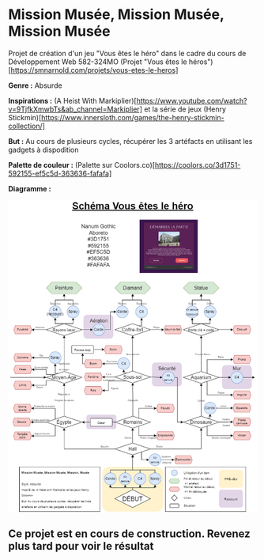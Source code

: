 # Mission Musée, Mission Musée, Mission Musée
Projet de création d'un jeu "Vous êtes le héro" dans le cadre du cours de Développement Web 582-324MO
(Projet "Vous êtes le héros")[https://smnarnold.com/projets/vous-etes-le-heros]

**Genre :** Absurde

**Inspirations :** (A Heist With Markiplier)[https://www.youtube.com/watch?v=9TjfkXmwbTs&ab_channel=Markiplier] et la série de jeux (Henry Stickmin)[https://www.innersloth.com/games/the-henry-stickmin-collection/]

**But :** Au cours de plusieurs cycles, récupérer les 3 artéfacts en utilisant les gadgets à dispodition

**Palette de couleur :** (Palette sur Coolors.co)[https://coolors.co/3d1751-592155-ef5c5d-363636-fafafa]

**Diagramme :** 

![Schema](/images/schema.drawio.png)

## Ce projet est en cours de construction. Revenez plus tard pour voir le résultat ##
